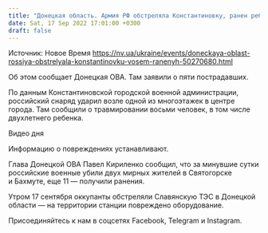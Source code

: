 ```yaml
---
title: "Донецкая область. Армия РФ обстреляла Константиновку, ранен ребенок — ОВА"
date: Sat, 17 Sep 2022 17:01:00 +0300
draft: false
---
```

Источник: Новое Время https://nv.ua/ukraine/events/doneckaya-oblast-rossiya-obstrelyala-konstantinovku-vosem-ranenyh-50270680.html


Об этом сообщает Донецкая ОВА. Там заявили о пяти пострадавших.

По данным Константиновской городской военной администрации, российский снаряд ударил возле одной из многоэтажек в центре города. Там сообщили о травмировании восьми человек, в том числе двухлетнего ребенка.

 Видео дня   

Информацию о повреждениях устанавливают.

Глава Донецкой ОВА Павел Кириленко сообщил, что за минувшие сутки российские военные убили двух мирных жителей в Святогорске и Бахмуте, еще 11 — получили ранения.

Утром 17 сентября оккупанты обстреляли Славянскую ТЭС в Донецкой области — на территории станции повреждено оборудование.

Присоединяйтесь к нам в соцсетях Facebook, Telegram и Instagram.
